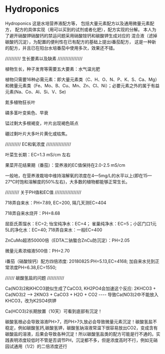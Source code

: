 # Hydroponics

Hydroponics
    这是水培营养液配方等， 包括大量元素配方以及通用微量元素配方，
配方的具体实现（用可以买到的试剂或者化肥），配方实现的分解。
本人为了避开硝酸钾硝酸钙的禁运问题采用硝酸铵钙和碳酸钾生成对应的
混合液（滤掉碳酸钙沉淀），为配置的便利性在已有配方的基础上提出i番茄配方，
这是一种新的配方，并且已在阳台水培番茄中使用多次，效果还不错。


//////////  生长要素以及缺素 ////////////////

植物生长，种子发育等需要五大要素：水气温光肥

植物只需要16种必需元素：即大量元素类（C、H、O、N、P、K、S、Ca、Mg）和微量元素类（Fe、Mo、B、Cu、Mn、Zn、Cl、Ni）；必要元素之外的属于有益元素(Na、Co、Al、Si、V、Se)

氮多植物狂长叶

磷多茎叶变紫色、早衰

锰过剩大多根褐变，叶片出现褐色斑点

硼过剩叶片大多叶片黄化或枯焦。

////////// EC和氧浓度 ////////////////

叶菜生长期：EC=1.3 mS/cm 左右

果菜开花结果期（番茄）：营养液的EC值保持在2.0-2.5 mS/cm

一般地，在营养液栽培中维持溶解氧的浓度在4—5mg/L的水平以上(即在15—27℃时饱和溶解度的50%左右)，大多数的植物都能够正常生长。

///////// 关于PH值和EC值 /////////////////

718弄自来水：PH=7.89, EC=200, 隔几天测EC=404

718弄自来水烧开：PH=8.68

屈臣氏蒸馏水：EC=2; 怡宝纯净水：EC=4； 雀巢纯净水：EC=5；小区门口1元5L的净化水：EC=40; 718弄自来水：一般EC=400

ZnCuMo超浓50000倍（EDTA二钠螯合ZnCu防沉淀）：PH=2.05

微量元素浓缩液500倍：PH=2.70

i番茄（硝酸铵钙）配方四倍浓度: 20180825:PH=5.13,EC=4168; 加自来水兑到正常浓度PH=6.38,EC=1550;

////// 碳酸氢盐的问题 ///////////

Ca(NO3)2和KHCO3貌似生成了CaCO3, KH2PO4会加速这个反应: 2KHCO3 + Ca(NO3)2 --> 2KNO3 + CaCO3 + H2O + CO2  ---- 导致Ca(NO3)2中不能放入KHCO3，改为K2SO4供钾

Ca(HCO3)2长期放置（10天）可看到底部有沉淀！

碳酸氢根必会导致溶液PH>7，而PH>7久放必会导致微量元素沉淀！碳酸氢盐不稳定，例如碳酸氢钙,碳酸氢钾，碳酸氢钠溶液常温下很容易放出CO2，变成含有碳酸盐的溶液，后果会导致各种沉淀！所以碳酸氢盐类的配方可能是行不通的。实践表明浓度较低时不管是否调节PH，沉淀都不多，但是浓度高时不行，例如无硝园试通用（1/2）的二倍浓度还行

